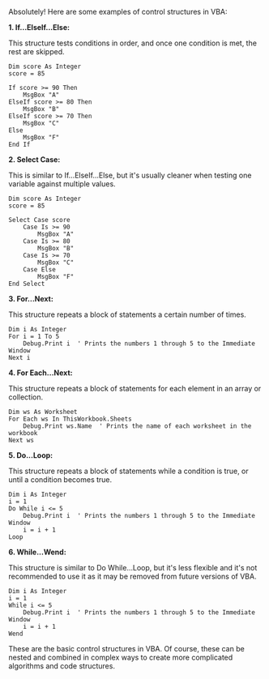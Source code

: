 Absolutely! Here are some examples of control structures in VBA:

**1. If...ElseIf...Else:**

This structure tests conditions in order, and once one condition is met, the rest are skipped.

```vba
Dim score As Integer
score = 85

If score >= 90 Then
    MsgBox "A"
ElseIf score >= 80 Then
    MsgBox "B"
ElseIf score >= 70 Then
    MsgBox "C"
Else
    MsgBox "F"
End If
```

**2. Select Case:**

This is similar to If...ElseIf...Else, but it's usually cleaner when testing one variable against multiple values.

```vba
Dim score As Integer
score = 85

Select Case score
    Case Is >= 90
        MsgBox "A"
    Case Is >= 80
        MsgBox "B"
    Case Is >= 70
        MsgBox "C"
    Case Else
        MsgBox "F"
End Select
```

**3. For...Next:**

This structure repeats a block of statements a certain number of times.

```vba
Dim i As Integer
For i = 1 To 5
    Debug.Print i  ' Prints the numbers 1 through 5 to the Immediate Window
Next i
```

**4. For Each...Next:**

This structure repeats a block of statements for each element in an array or collection.

```vba
Dim ws As Worksheet
For Each ws In ThisWorkbook.Sheets
    Debug.Print ws.Name  ' Prints the name of each worksheet in the workbook
Next ws
```

**5. Do...Loop:**

This structure repeats a block of statements while a condition is true, or until a condition becomes true.

```vba
Dim i As Integer
i = 1
Do While i <= 5
    Debug.Print i  ' Prints the numbers 1 through 5 to the Immediate Window
    i = i + 1
Loop
```

**6. While...Wend:**

This structure is similar to Do While...Loop, but it's less flexible and it's not recommended to use it as it may be removed from future versions of VBA.

```vba
Dim i As Integer
i = 1
While i <= 5
    Debug.Print i  ' Prints the numbers 1 through 5 to the Immediate Window
    i = i + 1
Wend
```

These are the basic control structures in VBA. Of course, these can be nested and combined in complex ways to create more complicated algorithms and code structures.
